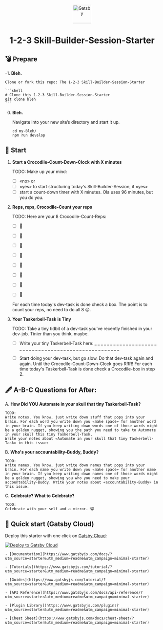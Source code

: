 <p align="center">
  <a href="https://www.gatsbyjs.com/?utm_source=starter&utm_medium=readme&utm_campaign=minimal-starter">
    <img alt="Gatsby" src="https://www.gatsbyjs.com/Gatsby-Monogram.svg" width="60" />
  </a>
</p>
<h1 align="center">
  1-2-3 Skill-Builder-Session-Starter
</h1>

## 💣 Prepare

-1.  **Bleh.**

    Clone or fork this repo: The 1-2-3 Skill-Builder-Session-Starter

    ```shell
    # Clone this 1-2-3 Skill-Builder-Session-Starter
    git clone bleh
    ```

0.  **Bleh.**

    Navigate into your new site’s directory and start it up.

    ```shell
    cd my-Bleh/
    npm run develop
    ```
## 🚀 Start
1.  **Start a  Crocodile-Count-Down-Clock with X minutes**

    TODO:
    Make up your mind:
    - [ ] «no» or
    - [ ] «yes» to start structuring today's Skill-Builder-Session, if «yes»
    - [ ] start a count-down timer with X minutes. Ola uses 96 minutes, but you do you.

2.  **Reps, reps, Crocodile-Count your reps**

    TODO:
    Here are your 8 Crocodile-Count-Reps:
    - [ ] 🐊
    - [ ] 🐊
    - [ ] 🐊
    - [ ] 🐊
    - [ ] 🐊

    - [ ] 🐊
    - [ ] 🐊
    - [ ] 🐊

    For each time today's dev-task is done check a box. The point is to count your reps, no need to do all 8 😉.

3.  **Your Taskerbell-Task is Tiny**

    TODO:
    Take a tiny tidbit of a dev-task you've recently finished in your dev-job. Tinier than you think, maybe.
    - [ ] Write your tiny Taskerbell-Task here: _ _ _ _ _ _ _ _ _ _ _ _ _ _ _ _ _ _ _ _ _ _ _ _ _ _ _ _ _ _ _ _ _ _ _ _ _ _ _ _ _ _ _ _ _ _ _ _ _ _ _ _

    - [ ] Start doing your dev-task, but go slow. Do that dev-task again and again. Until the Crocodile-Count-Down-Clock goes RRR! For each time today's Taskerbell-Task is done check a Crocodile-box in step 2.

## 🖋️ A-B-C Questions for After:

A.  **How Did YOU Automate in your skull that tiny Taskerbell-Task?**

    TODO:
    Write notes. You know, just write down stuff that pops into your brain. For each word you write down you «make space» for another word in your brain. If you keep writing down words one of those words might be a golden nugget, showing you the path you need to take to Automate in your skull this tiny Taskerbell-Task.
    Write your notes about «Automate in your skull that tiny Taskerbell-Task» in this issue:

B.  **Who's your accountability-Buddy, Buddy?**

    TODO:
    Write names. You know, just write down names that pops into your brain. For each name you write down you «make space» for another name in your brain. If you keep writing down names one of those words might be a golden nugget, showing you who you need to make your accountability-Buddy. Write your notes about «accountability-Buddy» in this issue:

C.  **Celebrate? What to Celebrate?**

    TODO:
    Celebrate with your self and a mirror. 😺



## 🚀 Quick start (Gatsby Cloud)

Deploy this starter with one click on [Gatsby Cloud](https://www.gatsbyjs.com/cloud/):



[<img src="https://www.gatsbyjs.com/deploynow.svg" alt="Deploy to Gatsby Cloud">](https://www.gatsbyjs.com/dashboard/deploynow?url=https://github.com/gatsbyjs/gatsby-starter-minimal)


    - [Documentation](https://www.gatsbyjs.com/docs/?utm_source=starter&utm_medium=readme&utm_campaign=minimal-starter)

    - [Tutorials](https://www.gatsbyjs.com/tutorial/?utm_source=starter&utm_medium=readme&utm_campaign=minimal-starter)

    - [Guides](https://www.gatsbyjs.com/tutorial/?utm_source=starter&utm_medium=readme&utm_campaign=minimal-starter)

    - [API Reference](https://www.gatsbyjs.com/docs/api-reference/?utm_source=starter&utm_medium=readme&utm_campaign=minimal-starter)

    - [Plugin Library](https://www.gatsbyjs.com/plugins?utm_source=starter&utm_medium=readme&utm_campaign=minimal-starter)

    - [Cheat Sheet](https://www.gatsbyjs.com/docs/cheat-sheet/?utm_source=starter&utm_medium=readme&utm_campaign=minimal-starter)